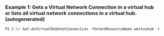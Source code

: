### Example 1: Gets a Virtual Network Connection in a virtual hub or lists all virtual network connections in a virtual hub. (autogenerated)
```powershell
PS C:\> Get-AzVirtualHubVnetConnection -ParentResourceName westushub -ResourceGroupName testRG
```

